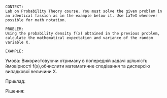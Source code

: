 ```
CONTEXT:
Lab on Probability Theory course. You must solve the given problem in an identical fassion as in the example below it. Use LaTeX whenever possible for math notation.

PROBLEM:
Using the probability density f(x) obtained in the previous problem, calculate the mathematical expectation and variance of the random variable X.

EXAMPLE:
```

Умова:
Використовуючи отриману в попередній задачі щільність ймовірності f(x),обчислити математичне сподівання та дисперсію випадкової величини X.

Приклад:

Рішення:
